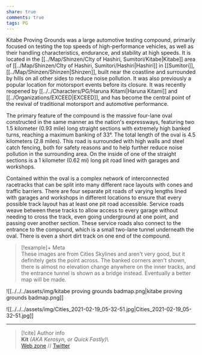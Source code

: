 ```yaml
---  
share: true  
comments: true  
tags: PG  
---  
```

Kitabe Proving Grounds was a large automotive testing compound, primarily focused on testing the top speeds of high-performance vehicles, as well as their handling characteristics, endurance, and stability at high speeds. It is located in the [[../Map/Shinzen/CIty of Hashiri, Sumitori/Kitabe|Kitabe]] area of [[../Map/Shinzen/CIty of Hashiri, Sumitori/Hashiri|Hashiri]] in [[Sumitori]], [[../Map/Shinzen/Shinzen|Shinzen]], built near the coastline and surrounded by hills on all other sides to reduce noise pollution. It was also previously a popular location for motorsport events before its closure. It was recently reopened by [[../../Characters/PG/Haruna Kitami|Haruna Kitami]] and [[../Organizations/EXCEED|EXCEED]], and has become the central point of the revival of traditional motorsport and automotive performance.  
  
The primary feature of the compound is the massive four-lane oval constructed in the same manner as the nation's expressways, featuring two 1.5 kilometer (0.93 mile) long straight sections with extremely high banked turns, reaching a maximum banking of 33°. The total length of the oval is 4.5 kilometers (2.8 miles). This road is surrounded with high walls and steel catch fencing, both for safety reasons and to help further reduce noise pollution in the surrounding area. On the inside of one of the straight sections is a 1 kilometer (0.62 mi) long pit road lined with garages and workshops.  
  
Contained within the oval is a complex network of interconnected racetracks that can be split into many different race layouts with cones and traffic barriers. There are four separate pit roads of varying lengths lined with garages and workshops in different locations to ensure that every possible track layout has at least one pit road accessible. Service roads weave between these tracks to allow access to every garage without needing to cross the track, even going underground at one point, and passing over another section. These service roads also connect to the entrance to the compound, which is a small two-lane tunnel underneath the oval. There is even a short dirt track on one end of the compound.  
  
> [!example]+ Meta  
> These images are from Cities Skylines and aren't very good, but it definitely gets the point across. The banked corners aren't shown, there is almost no elevation change anywhere on the inner tracks, and the entrance tunnel is shown as a bridge instead. Eventually a better map will be made.  
  
![[../../../assets/img/kitabe proving grounds badmap.png|kitabe proving grounds badmap.png]]  
  
![[../../../assets/img/Cities_2021-02-19_05-32-51.jpg|Cities_2021-02-19_05-32-51.jpg]]  
  
-----  
> [!cite] Author info  
> **Kit** *(AKA Kerosyn, or Quick Fastly)*\  
> [Web zone](https://kitabe.link) // [Twitter](https://twitter.com/Kerosyn_)